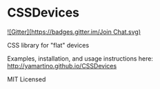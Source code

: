 CSSDevices
==========
[![Gitter](https://badges.gitter.im/Join Chat.svg)](https://gitter.im/Yamartino/CSSDevices?utm_source=badge&utm_medium=badge&utm_campaign=pr-badge&utm_content=badge)

CSS library for "flat" devices

Examples, installation, and usage instructions here: http://yamartino.github.io/CSSDevices


MIT Licensed 